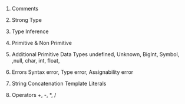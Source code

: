 1) Comments
2) Strong Type
3) Type Inference
4) Primitive & Non Primitive
5) Additional Primitive Data Types
     undefined, Unknown, BigInt, Symbol, ,null, char, int, float, 

 6) Errors
    Syntax error, Type error, Assignability error

 7) String Concatenation
     Template Literals
 8) Operators
     +, -, *, / 

     
          
